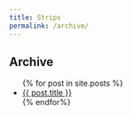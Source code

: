 ```yaml
---
title: Strips
permalink: /archive/
---
```

<h2>Archive</h2>
<ul>
{% for post in site.posts %}
<li><a href="{{ post.url | prepend: site.baseurl }}">{{ post.title }}</a></li>
{% endfor%}
</ul>
